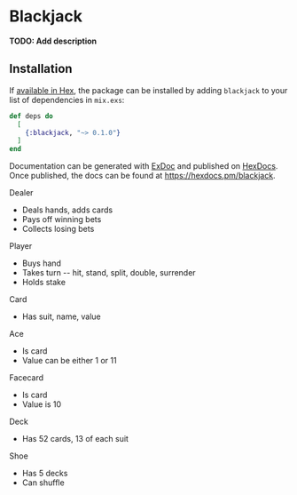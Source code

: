 # Blackjack

**TODO: Add description**

## Installation

If [available in Hex](https://hex.pm/docs/publish), the package can be installed
by adding `blackjack` to your list of dependencies in `mix.exs`:

```elixir
def deps do
  [
    {:blackjack, "~> 0.1.0"}
  ]
end
```

Documentation can be generated with [ExDoc](https://github.com/elixir-lang/ex_doc)
and published on [HexDocs](https://hexdocs.pm). Once published, the docs can
be found at <https://hexdocs.pm/blackjack>.


Dealer
* Deals hands, adds cards
* Pays off winning bets
* Collects losing bets

Player
* Buys hand
* Takes turn -- hit, stand, split, double, surrender
* Holds stake

Card
* Has suit, name, value

Ace
* Is card
* Value can be either 1 or 11

Facecard
* Is card
* Value is 10

Deck
* Has 52 cards, 13 of each suit

Shoe
* Has 5 decks
* Can shuffle
